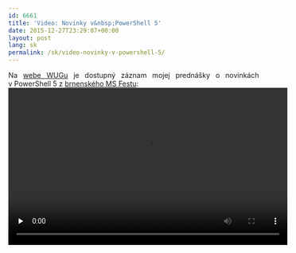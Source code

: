 ```yaml
---
id: 6661
title: 'Video: Novinky v&nbsp;PowerShell 5'
date: 2015-12-27T23:29:07+00:00
layout: post
lang: sk
permalink: /sk/video-novinky-v-powershell-5/
---
```

<p style="text-align: justify;">
  Na&nbsp;<a href="http://wug.cz/zaznamy/289-MS-Fest-2015-Brno-Novinky-v-PowerShell-5-RTM">webe WUGu</a> je&nbsp;dostupný záznam mojej prednášky o&nbsp;novinkách v&nbsp;PowerShell 5 z&nbsp;<a href="http://www.ms-fest.cz/brno">brnenského MS Festu</a>:<br /> <video preload="none" controls="true" width="561" height="316px"><source src="http://download.wug.cz/videos/ms-fest/ms-fest-2015/MS-Fest-2015-Brno_Novinky-v-PowerShell-5-RTM/MS-Fest-2015-Brno_Novinky-v-PowerShell-5-RTM_720p.mp4" type="video/mp4" label="720p" /><source src="http://download.wug.cz/videos/ms-fest/ms-fest-2015/MS-Fest-2015-Brno_Novinky-v-PowerShell-5-RTM/MS-Fest-2015-Brno_Novinky-v-PowerShell-5-RTM_LQ.mp4" type="video/mp4" label="LQ" />Your browser does not support the&nbsp;video tag.</video>
</p>